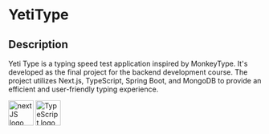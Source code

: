 # YetiType

## Description

Yeti Type is a typing speed test application inspired by MonkeyType. It's developed as the final project for the backend development course. The project utilizes Next.js, TypeScript, Spring Boot, and MongoDB to provide an efficient and user-friendly typing experience.

<img src="https://www.svgrepo.com/show/369457/nextjs.svg" alt="nextJS logo" width="50" />
<img src="https://www.svgrepo.com/show/374146/typescript-official.svg" alt="TypeScript logo" width="50" />
